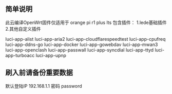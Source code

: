 ## 简单说明
此云编译OpenWrt固件仅适用于 orange pi r1 plus lts
包含插件：
1.lede基础插件
2.其他自定义插件

luci-app-alist
luci-app-aria2
luci-app-cloudflarespeedtest
luci-app-cpufreq
luci-app-ddns-go
luci-app-docker
luci-app-gowebdav
luci-app-mwan3
luci-app-openclash
luci-app-passwall
luci-app-syncdial
luci-app-ttyd
luci-app-turboacc
luci-app-upnp

## 刷入前请备份重要数据
默认登陆IP 192.168.1.1 密码 password
